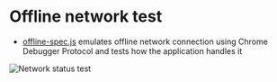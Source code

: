 # Offline network test

- [offline-spec.js](cypress/e2e/offline-spec.js) emulates offline network connection using Chrome Debugger Protocol and tests how the application handles it

![Network status test](images/offline.gif)
